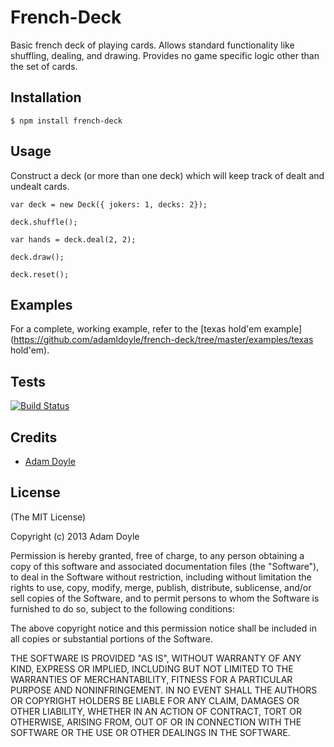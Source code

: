 # French-Deck

Basic french deck of playing cards. Allows standard functionality like shuffling, dealing, and drawing. Provides no
game specific logic other than the set of cards.

## Installation

    $ npm install french-deck

## Usage

Construct a deck (or more than one deck) which will keep track of dealt and undealt cards.

    var deck = new Deck({ jokers: 1, decks: 2});

    deck.shuffle();

    var hands = deck.deal(2, 2);

    deck.draw();

    deck.reset();

## Examples

For a complete, working example, refer to the [texas hold'em example](https://github.com/adamldoyle/french-deck/tree/master/examples/texas hold'em).

## Tests

[![Build Status](https://secure.travis-ci.org/adamldoyle/french-deck.png)](http://travis-ci.org/adamldoyle/french-deck)

## Credits

  - [Adam Doyle](http://github.com/adamldoyle)

## License

(The MIT License)

Copyright (c) 2013 Adam Doyle

Permission is hereby granted, free of charge, to any person obtaining a copy of
this software and associated documentation files (the "Software"), to deal in
the Software without restriction, including without limitation the rights to
use, copy, modify, merge, publish, distribute, sublicense, and/or sell copies of
the Software, and to permit persons to whom the Software is furnished to do so,
subject to the following conditions:

The above copyright notice and this permission notice shall be included in all
copies or substantial portions of the Software.

THE SOFTWARE IS PROVIDED "AS IS", WITHOUT WARRANTY OF ANY KIND, EXPRESS OR
IMPLIED, INCLUDING BUT NOT LIMITED TO THE WARRANTIES OF MERCHANTABILITY, FITNESS
FOR A PARTICULAR PURPOSE AND NONINFRINGEMENT. IN NO EVENT SHALL THE AUTHORS OR
COPYRIGHT HOLDERS BE LIABLE FOR ANY CLAIM, DAMAGES OR OTHER LIABILITY, WHETHER
IN AN ACTION OF CONTRACT, TORT OR OTHERWISE, ARISING FROM, OUT OF OR IN
CONNECTION WITH THE SOFTWARE OR THE USE OR OTHER DEALINGS IN THE SOFTWARE.